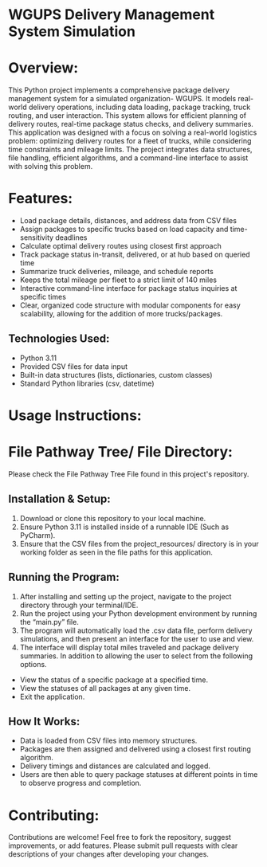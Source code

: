 # WGUPS Delivery Management System Simulation

# Overview:

This Python project implements a comprehensive package delivery management system for a simulated organization- WGUPS. It models real-world delivery operations, including data loading, package tracking, truck routing, and user interaction. This system allows for efficient planning of delivery routes, real-time package status checks, and delivery summaries. This application was designed with a focus on solving a real-world logistics problem: optimizing delivery routes for a fleet of trucks, while considering time constraints and mileage limits. The project integrates data structures, file handling, efficient algorithms, and a command-line interface to assist with solving this problem.

# Features:

-	Load package details, distances, and address data from CSV files
-	Assign packages to specific trucks based on load capacity and time-sensitivity deadlines
-	Calculate optimal delivery routes using closest first approach
-	Track package status in-transit, delivered, or at hub based on queried time
-	Summarize truck deliveries, mileage, and schedule reports
-	Keeps the total mileage per fleet to a strict limit of 140 miles
-	Interactive command-line interface for package status inquiries at specific times
-	Clear, organized code structure with modular components for easy scalability, allowing for the addition of more trucks/packages.

## Technologies Used:
-	Python 3.11
-	Provided CSV files for data input
-	Built-in data structures (lists, dictionaries, custom classes)
-	Standard Python libraries (csv, datetime)

# Usage Instructions:

# File Pathway Tree/ File Directory:
Please check the File Pathway Tree File found in this project's repository.

## Installation & Setup:
1.	Download or clone this repository to your local machine.
2.	Ensure Python 3.11 is installed inside of a runnable IDE (Such as PyCharm).
3.	Ensure that the CSV files from the project_resources/ directory is in your working folder as seen in the file paths for this application.
## Running the Program:
1.	After installing and setting up the project, navigate to the project directory through your terminal/IDE.
2.	Run the project using your Python development environment by running the “main.py” file.
3.	The program will automatically load the .csv data file, perform delivery simulations, and then present an interface for the user to use and view.
4.	The interface will display total miles traveled and package delivery summaries. In addition to allowing the user to select from the following options.
-	View the status of a specific package at a specified time.
-	View the statuses of all packages at any given time.
-	Exit the application.
## How It Works:
-	Data is loaded from CSV files into memory structures.
-	Packages are then assigned and delivered using a closest first routing algorithm.
-	Delivery timings and distances are calculated and logged.
-	Users are then able to query package statuses at different points in time to observe progress and completion.
# Contributing:
Contributions are welcome! Feel free to fork the repository, suggest improvements, or add features. Please submit pull requests with clear descriptions of your changes after developing your changes.

